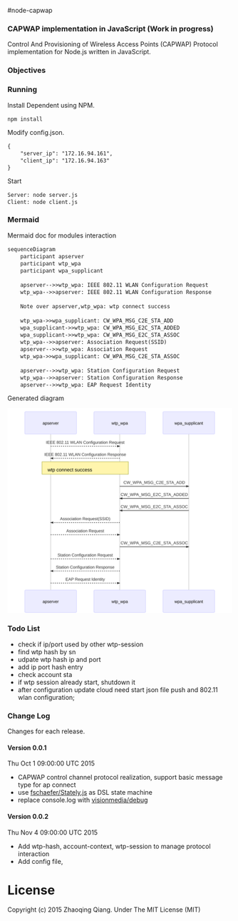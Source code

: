 #node-capwap

### CAPWAP implementation in JavaScript (Work in progress)

Control And Provisioning of Wireless Access Points (CAPWAP) Protocol implementation for Node.js
written in JavaScript.

### Objectives

### Running

Install Dependent using NPM.

```
npm install
```

Modify config.json.

```
{
	"server_ip": "172.16.94.161",
	"client_ip": "172.16.94.163"
}
```

Start

```
Server: node server.js  
Client: node client.js  
```

### Mermaid

Mermaid doc for modules interaction

```
sequenceDiagram
    participant apserver
    participant wtp_wpa
    participant wpa_supplicant

    apserver-->>wtp_wpa: IEEE 802.11 WLAN Configuration Request
    wtp_wpa-->>apserver: IEEE 802.11 WLAN Configuration Response
    
    Note over apserver,wtp_wpa: wtp connect success
    
    wtp_wpa->>wpa_supplicant: CW_WPA_MSG_C2E_STA_ADD
    wpa_supplicant->>wtp_wpa: CW_WPA_MSG_E2C_STA_ADDED
    wpa_supplicant->>wtp_wpa: CW_WPA_MSG_E2C_STA_ASSOC
    wtp_wpa-->>apserver: Association Request(SSID)
    apserver-->>wtp_wpa: Association Request
    wtp_wpa->>wpa_supplicant: CW_WPA_MSG_C2E_STA_ASSOC

    apserver-->>wtp_wpa: Station Configuration Request
    wtp_wpa-->>apserver: Station Configuration Response
    apserver-->>wtp_wpa: EAP Request Identity

```

Generated diagram

![Generated diagram](./doc/diagram.svg)


### Todo List

 * check if ip/port used by other wtp-session
 * find wtp hash by sn
 * udpate wtp hash ip and port
 * add ip port hash entry
 * check account sta 
 * if wtp session already start, shutdown it
 * after configuration update cloud need start json file push and 802.11 wlan configuration;

### Change Log

Changes for each release.

#### Version 0.0.1

Thu Oct 1 09:00:00 UTC 2015

 * CAPWAP control channel protocol realization, support basic message type for ap connect
 * use [fschaefer/Stately.js](https://github.com/fschaefer/Stately.js) as DSL state machine
 * replace console.log with [visionmedia/debug](https://github.com/visionmedia/debug)

#### Version 0.0.2

Thu Nov 4 09:00:00 UTC 2015

 * Add wtp-hash, account-context, wtp-session to manage protocol interaction  
 * Add config file,  


# License

Copyright (c) 2015 Zhaoqing Qiang. Under The MIT License (MIT)
